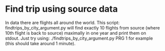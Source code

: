 Find trip using source data
===========================

In data there are flights all around the world. This script: findtrips_by_city_argument.py will find exactly 10 flights from source (where 10th flight is back to source) maximally in one year and print them on stdout. Just try using: ./findtrips_by_city_argument.py PRG 1 for example (this should take around 1 minute).
